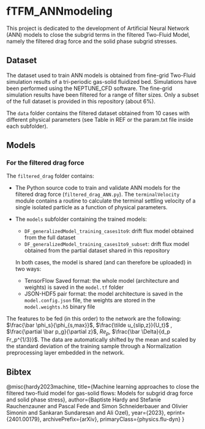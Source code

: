 # fTFM_ANNmodeling
This project is dedicated to the development of Artificial Neural Network (ANN) models to close the subgrid terms in the filtered Two-Fluid Model, namely the filtered drag force and the solid phase subgrid stresses.

## Dataset 
The dataset used to train ANN models is obtained from fine-grid Two-Fluid simulation results of a tri-periodic gas-solid fluidized bed. Simulations have been performed using the NEPTUNE_CFD software. 
The fine-grid simulation results have been filtered for a range of filter sizes. Only a subset of the full dataset is provided in this repository (about 6%). 

The `data` folder contains the filtered dataset obtained from 10 cases with different physical parameters (see Table in REF or the param.txt file inside each subfolder).

## Models 
### For the filtered drag force
The `filtered_drag` folder contains:
* The Python source code to train and validate ANN models for the filtered drag force (`filtered_drag_ANN.py`). The `terminalVelocity` module contains a routine to calculate the terminal settling velocity of a single isolated particle as a function of physical parameters.
* The `models` subfolder containing the trained models:
    * `DF_generalizedModel_training_cases1to9`: drift flux model obtained from the full dataset 
    * `DF_generalizedModel_training_cases1to9_subset`: drift flux model obtained from the partial dataset shared in this repository
  
  In both cases, the model is shared (and can therefore be uploaded) in two ways:
  * TensorFlow Saved format: the whole model (architecture and weights) is saved in the `model.tf` folder
  * JSON-HDF5 pair format: the model architecture is saved in the `model.config.json` file, the weights are stored in the `model.weights.h5` binary file
 
The features to be fed (in this order) to the network are the following: $\frac{\bar \phi_s}{\phi_{s,max}}$, $\frac{\tilde u_{slip,z}}{U_t}$ , $\frac{\partial \bar p_g}{\partial z}$, $Re_p$, $\frac{\bar \Delta}{d_p Fr_p^{1/3}}$.
The data are automatically shifted by the mean and scaled by the standard deviation of the training sample through a Normalization preprocessing layer embedded in the network.

## Bibtex
@misc{hardy2023machine,
   title={Machine learning approaches to close the filtered two-fluid model for gas-solid flows: Models for subgrid drag force and solid phase stress}, 
   author={Baptiste Hardy and Stefanie Rauchenzauner and Pascal Fede and Simon Schneiderbauer and Olivier Simonin and Sankaran Sundaresan and Ali Ozel},
   year={2023},
   eprint={2401.00179},
   archivePrefix={arXiv},
   primaryClass={physics.flu-dyn}
}
